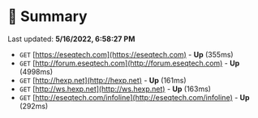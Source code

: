 # 📖 Summary
Last updated: **5/16/2022, 6:58:27 PM**

- `GET` [https://eseqtech.com](https://eseqtech.com) - **Up** (355ms)
- `GET` [http://forum.eseqtech.com](http://forum.eseqtech.com) - **Up** (4998ms)
- `GET` [http://hexp.net](http://hexp.net) - **Up** (161ms)
- `GET` [http://ws.hexp.net](http://ws.hexp.net) - **Up** (163ms)
- `GET` [http://eseqtech.com/infoline](http://eseqtech.com/infoline) - **Up** (292ms)
